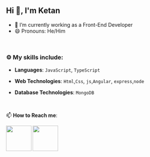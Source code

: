 ## Hi 👋, I'm Ketan 


- 🔭 I’m currently working as a Front-End Developer
- 😄 Pronouns: He/Him

<br>


### :gear: My skills include:

- **Languages**:  `JavaScript`, `TypeScript`

- **Web Technologies**: `Html`,`Css`, `js`,`Angular`, `express`,`node`

- **Database Technologies**: `MongoDB`





<br>


📫 **How to Reach me**: 
 

<a href="https://www.linkedin.com/in/ketan-vardekar">
  <img align="left" width=70px src="https://img.icons8.com/clouds/100/000000/linkedin.png"/>
</a>
  
<a href="mailto:vketan2188@gmail.com">
  <img align="left" width=70px src="https://img.icons8.com/clouds/100/000000/gmail.png"/>
</a></br>
<br>
<br>
<br>
<br>
